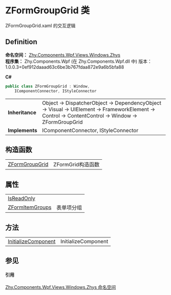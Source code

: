 # ZFormGroupGrid 类


ZFormGroupGrid.xaml 的交互逻辑



## Definition
**命名空间：** <a href="N_Zhy_Components_Wpf_Views_Windows_Zhys.md">Zhy.Components.Wpf.Views.Windows.Zhys</a>  
**程序集：** Zhy.Components.Wpf (在 Zhy.Components.Wpf.dll 中) 版本：1.0.0.3+0ef912daaad63c6be3b767fdaa872e9a6b5bfa88

**C#**
``` C#
public class ZFormGroupGrid : Window, 
	IComponentConnector, IStyleConnector
```

<table><tr><td><strong>Inheritance</strong></td><td>Object  →  DispatcherObject  →  DependencyObject  →  Visual  →  UIElement  →  FrameworkElement  →  Control  →  ContentControl  →  Window  →  ZFormGroupGrid</td></tr>
<tr><td><strong>Implements</strong></td><td>IComponentConnector, IStyleConnector</td></tr>
</table>



## 构造函数
<table>
<tr>
<td><a href="M_Zhy_Components_Wpf_Views_Windows_Zhys_ZFormGroupGrid__ctor.md">ZFormGroupGrid</a></td>
<td>ZFormGrid构造函数</td></tr>
</table>

## 属性
<table>
<tr>
<td><a href="P_Zhy_Components_Wpf_Views_Windows_Zhys_ZFormGroupGrid_IsReadOnly.md">IsReadOnly</a></td>
<td> </td></tr>
<tr>
<td><a href="P_Zhy_Components_Wpf_Views_Windows_Zhys_ZFormGroupGrid_ZFormItemGroups.md">ZFormItemGroups</a></td>
<td>表单项分组</td></tr>
</table>

## 方法
<table>
<tr>
<td><a href="M_Zhy_Components_Wpf_Views_Windows_Zhys_ZFormGroupGrid_InitializeComponent.md">InitializeComponent</a></td>
<td>InitializeComponent</td></tr>
</table>

## 参见


#### 引用
<a href="N_Zhy_Components_Wpf_Views_Windows_Zhys.md">Zhy.Components.Wpf.Views.Windows.Zhys 命名空间</a>  
